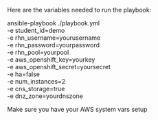 Here are the variables needed to run the playbook:

ansible-playbook ./playbook.yml \
-e student_id=demo \
-e rhn_username=yourusername \
-e rhn_password=yourpassword \
-e rhn_pool=yourpool \
-e aws_openshift_key=yourkey \
-e aws_openshift_secret=yoursecret \
-e ha=false \
-e num_instances=2 \
-e cns_storage=true \
-e dnz_zone=yourdnszone

Make sure you have your AWS system vars setup
